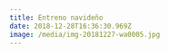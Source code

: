 ```yaml
---
title: Entreno navideño
date: 2018-12-28T16:36:30.969Z
image: /media/img-20181227-wa0005.jpg
---
```


